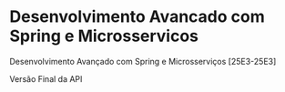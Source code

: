 # Desenvolvimento Avancado com Spring e Microsservicos
Desenvolvimento Avançado com Spring e Microsserviços [25E3-25E3]


Versão Final da API
